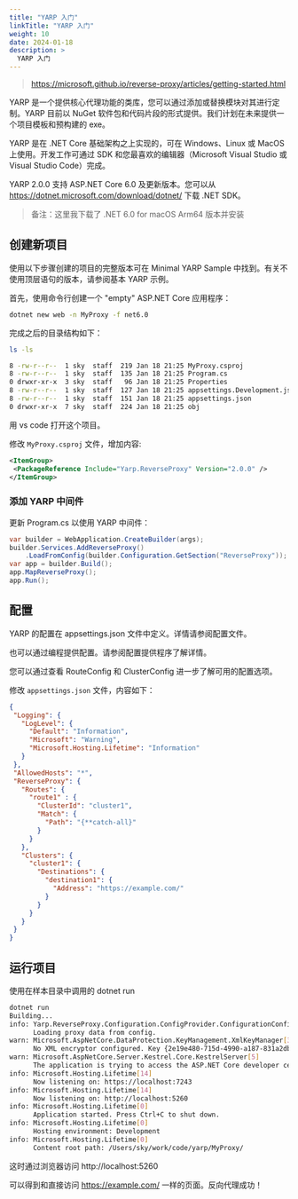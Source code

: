 ```yaml
---
title: "YARP 入门"
linkTitle: "YARP 入门"
weight: 10
date: 2024-01-18
description: >
  YARP 入门
---
```


> https://microsoft.github.io/reverse-proxy/articles/getting-started.html

YARP 是一个提供核心代理功能的类库，您可以通过添加或替换模块对其进行定制。YARP 目前以 NuGet 软件包和代码片段的形式提供。我们计划在未来提供一个项目模板和预构建的 exe。

YARP 是在 .NET Core 基础架构之上实现的，可在 Windows、Linux 或 MacOS 上使用。开发工作可通过 SDK 和您最喜欢的编辑器（Microsoft Visual Studio 或 Visual Studio Code）完成。

YARP 2.0.0 支持 ASP.NET Core 6.0 及更新版本。您可以从 https://dotnet.microsoft.com/download/dotnet/ 下载 .NET SDK。

> 备注：这里我下载了 .NET 6.0 for macOS Arm64 版本并安装

## 创建新项目

使用以下步骤创建的项目的完整版本可在 Minimal YARP Sample 中找到。有关不使用顶层语句的版本，请参阅基本 YARP 示例。

首先，使用命令行创建一个 "empty" ASP.NET Core 应用程序：

```bash
dotnet new web -n MyProxy -f net6.0
```

完成之后的目录结构如下：

```bash
ls -ls

8 -rw-r--r--  1 sky  staff  219 Jan 18 21:25 MyProxy.csproj
8 -rw-r--r--  1 sky  staff  135 Jan 18 21:25 Program.cs
0 drwxr-xr-x  3 sky  staff   96 Jan 18 21:25 Properties
8 -rw-r--r--  1 sky  staff  127 Jan 18 21:25 appsettings.Development.json
8 -rw-r--r--  1 sky  staff  151 Jan 18 21:25 appsettings.json
0 drwxr-xr-x  7 sky  staff  224 Jan 18 21:25 obj
```

用 vs code 打开这个项目。

修改 `MyProxy.csproj` 文件，增加内容:

```xml
<ItemGroup> 
 <PackageReference Include="Yarp.ReverseProxy" Version="2.0.0" />
</ItemGroup> 
```

### 添加 YARP 中间件

更新 Program.cs 以使用 YARP 中间件：

```c#
var builder = WebApplication.CreateBuilder(args);
builder.Services.AddReverseProxy()
    .LoadFromConfig(builder.Configuration.GetSection("ReverseProxy"));
var app = builder.Build();
app.MapReverseProxy();
app.Run();
```

## 配置

YARP 的配置在 appsettings.json 文件中定义。详情请参阅配置文件。

也可以通过编程提供配置。请参阅配置提供程序了解详情。

您可以通过查看 RouteConfig 和 ClusterConfig 进一步了解可用的配置选项。

修改 `appsettings.json` 文件，内容如下：

```json
{
 "Logging": {
   "LogLevel": {
     "Default": "Information",
     "Microsoft": "Warning",
     "Microsoft.Hosting.Lifetime": "Information"
   }
 },
 "AllowedHosts": "*",
 "ReverseProxy": {
   "Routes": {
     "route1" : {
       "ClusterId": "cluster1",
       "Match": {
         "Path": "{**catch-all}"
       }
     }
   },
   "Clusters": {
     "cluster1": {
       "Destinations": {
         "destination1": {
           "Address": "https://example.com/"
         }
       }
     }
   }
 }
}
```

## 运行项目

使用在样本目录中调用的 dotnet run

```bash
dotnet run                         
Building...
info: Yarp.ReverseProxy.Configuration.ConfigProvider.ConfigurationConfigProvider[1]
      Loading proxy data from config.
warn: Microsoft.AspNetCore.DataProtection.KeyManagement.XmlKeyManager[35]
      No XML encryptor configured. Key {2e19e480-715d-4990-a187-831a2dbc72fc} may be persisted to storage in unencrypted form.
warn: Microsoft.AspNetCore.Server.Kestrel.Core.KestrelServer[5]
      The application is trying to access the ASP.NET Core developer certificate key. A prompt might appear to ask for permission to access the key. When that happens, select 'Always Allow' to grant 'dotnet' access to the certificate key in the future.
info: Microsoft.Hosting.Lifetime[14]
      Now listening on: https://localhost:7243
info: Microsoft.Hosting.Lifetime[14]
      Now listening on: http://localhost:5260
info: Microsoft.Hosting.Lifetime[0]
      Application started. Press Ctrl+C to shut down.
info: Microsoft.Hosting.Lifetime[0]
      Hosting environment: Development
info: Microsoft.Hosting.Lifetime[0]
      Content root path: /Users/sky/work/code/yarp/MyProxy/
```

这时通过浏览器访问  http://localhost:5260 

可以得到和直接访问 https://example.com/ 一样的页面。反向代理成功！